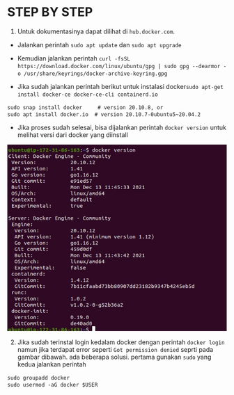 # STEP BY STEP
1. Untuk dokumentasinya dapat dilihat di `hub.docker.com`.
- Jalankan perintah `sudo apt update` dan `sudo apt upgrade`
- Kemudian jalankan perintah `curl -fsSL https://download.docker.com/linux/ubuntu/gpg | sudo gpg --dearmor -o /usr/share/keyrings/docker-archive-keyring.gpg`

- Jika sudah jalankan perintah berikut untuk instalasi docker`sudo apt-get install docker-ce docker-ce-cli containerd.io`
```
sudo snap install docker     # version 20.10.8, or
sudo apt install docker.io  # version 20.10.7-0ubuntu5~20.04.2
```
- Jika proses sudah selesai, bisa dijalankan perintah `docker version` untuk melihat versi dari docker yang diinstall
<p align="center">
    <img src="assets\dockerinstall.jpg" />
</p>

2. Jika sudah terinstal login kedalam docker dengan perintah `docker login` namun jika terdapat error seperti `Got permission denied` seprti pada gambar dibawah. ada beberapa solusi. pertama gunakan `sudo` yang kedua jalankan perintah 
```
sudo groupadd docker
sudo usermod -aG docker $USER
```


